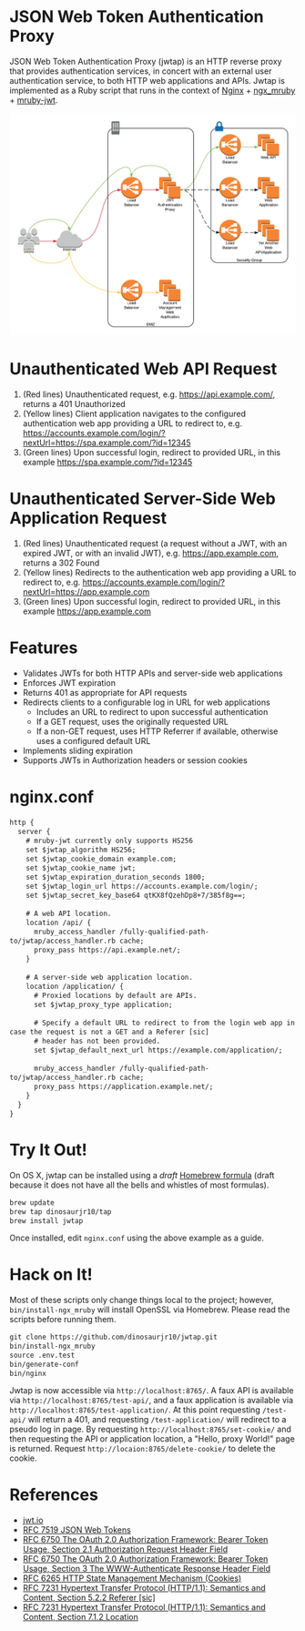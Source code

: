 # JSON Web Token Authentication Proxy
JSON Web Token Authentication Proxy (jwtap) is an HTTP reverse proxy that provides authentication services, in concert
with an external user authentication service, to both HTTP web applications and APIs. Jwtap is implemented as a Ruby
script that runs in the context of [Nginx](http://nginx.org/) + [ngx_mruby](http://ngx.mruby.org/) + [mruby-jwt](https://github.com/prevs-io/mruby-jwt).

![jwtap](doc/jwtap.png)
# Unauthenticated Web API Request
1. (Red lines) Unauthenticated request, e.g. https://api.example.com/, returns a 401 Unauthorized
2. (Yellow lines) Client application navigates to the configured authentication web app providing a URL to redirect to,
   e.g. https://accounts.example.com/login/?nextUrl=https://spa.example.com/?id=12345
3. (Green lines) Upon successful login, redirect to provided URL, in this example https://spa.example.com/?id=12345

# Unauthenticated Server-Side Web Application Request
1. (Red lines) Unauthenticated request (a request without a JWT, with an expired JWT, or with an invalid JWT), e.g.
   https://app.example.com, returns a 302 Found
2. (Yellow lines) Redirects to the authentication web app providing a URL to redirect to, e.g.
   https://accounts.example.com/login/?nextUrl=https://app.example.com
3. (Green lines) Upon successful login, redirect to provided URL, in this example https://app.example.com

# Features
* Validates JWTs for both HTTP APIs and server-side web applications
* Enforces JWT expiration
* Returns 401 as appropriate for API requests
* Redirects clients to a configurable log in URL for web applications
  * Includes an URL to redirect to upon successful authentication
  * If a GET request, uses the originally requested URL
  * If a non-GET request, uses HTTP Referrer if available, otherwise uses a configured default URL
* Implements sliding expiration
* Supports JWTs in Authorization headers or session cookies

# nginx.conf
```
http {
  server {
    # mruby-jwt currently only supports HS256
    set $jwtap_algorithm HS256;
    set $jwtap_cookie_domain example.com;
    set $jwtap_cookie_name jwt;
    set $jwtap_expiration_duration_seconds 1800;
    set $jwtap_login_url https://accounts.example.com/login/;
    set $jwtap_secret_key_base64 qtKX8fQzehDp8+7/385f8g==;

    # A web API location.
    location /api/ {
      mruby_access_handler /fully-qualified-path-to/jwtap/access_handler.rb cache;
      proxy_pass https://api.example.net/;
    }

    # A server-side web application location.
    location /application/ {
      # Proxied locations by default are APIs.
      set $jwtap_proxy_type application;

      # Specify a default URL to redirect to from the login web app in case the request is not a GET and a Referer [sic]
      # header has not been provided.
      set $jwtap_default_next_url https://example.com/application/;

      mruby_access_handler /fully-qualified-path-to/jwtap/access_handler.rb cache;
      proxy_pass https://application.example.net/;
    }
  }
}
```

# Try It Out!
On OS X, jwtap can be installed using a _draft_ [Homebrew formula](https://github.com/dinosaurjr10/homebrew-tap/blob/master/jwtap.rb)
(draft because it does not have all the bells and whistles of most formulas).
```
brew update
brew tap dinosaurjr10/tap
brew install jwtap
```
Once installed, edit `nginx.conf` using the above example as a guide.

# Hack on It!
Most of these scripts only change things local to the project; however, `bin/install-ngx_mruby` will install OpenSSL via
Homebrew. Please read the scripts before running them.
```
git clone https://github.com/dinosaurjr10/jwtap.git
bin/install-ngx_mruby
source .env.test
bin/generate-conf
bin/nginx
```
Jwtap is now accessible via `http://localhost:8765/`. A faux API is available via `http://localhost:8765/test-api/`, and
a faux application is available via `http://localhost:8765/test-application/`. At this point requesting `/test-api/`
will return a 401, and requesting `/test-application/` will redirect to a pseudo log in page. By requesting
`http://localhost:8765/set-cookie/` and then requesting the API or application location, a "Hello, proxy World!" page is
returned. Request `http://locaion:8765/delete-cookie/` to delete the cookie.

# References
* [jwt.io](https://jwt.io/)
* [RFC 7519 JSON Web Tokens](https://tools.ietf.org/html/rfc7519)
* [RFC 6750 The OAuth 2.0 Authorization Framework: Bearer Token Usage, Section 2.1 Authorization Request Header Field](https://tools.ietf.org/html/rfc6750#section-2.1)
* [RFC 6750 The OAuth 2.0 Authorization Framework: Bearer Token Usage, Section 3 The WWW-Authenticate Response Header Field](https://tools.ietf.org/html/rfc6750#section-3)
* [RFC 6265 HTTP State Management Mechanism (Cookies)](https://tools.ietf.org/html/rfc6265)
* [RFC 7231 Hypertext Transfer Protocol (HTTP/1.1): Semantics and Content, Section 5.2.2 Referer [sic]](https://tools.ietf.org/html/rfc7231#section-5.5.2)
* [RFC 7231 Hypertext Transfer Protocol (HTTP/1.1): Semantics and Content, Section 7.1.2 Location](https://tools.ietf.org/html/rfc7231#section-7.1.2)
